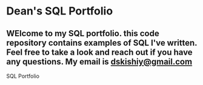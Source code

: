 # Dean's SQL Portfolio

## WElcome to my SQL portfolio.  this code repository contains examples of SQL I've written.  Feel free to take a look and reach out if you have any questions.   My email is dskishiy@gmail.com

SQL Portfolio
